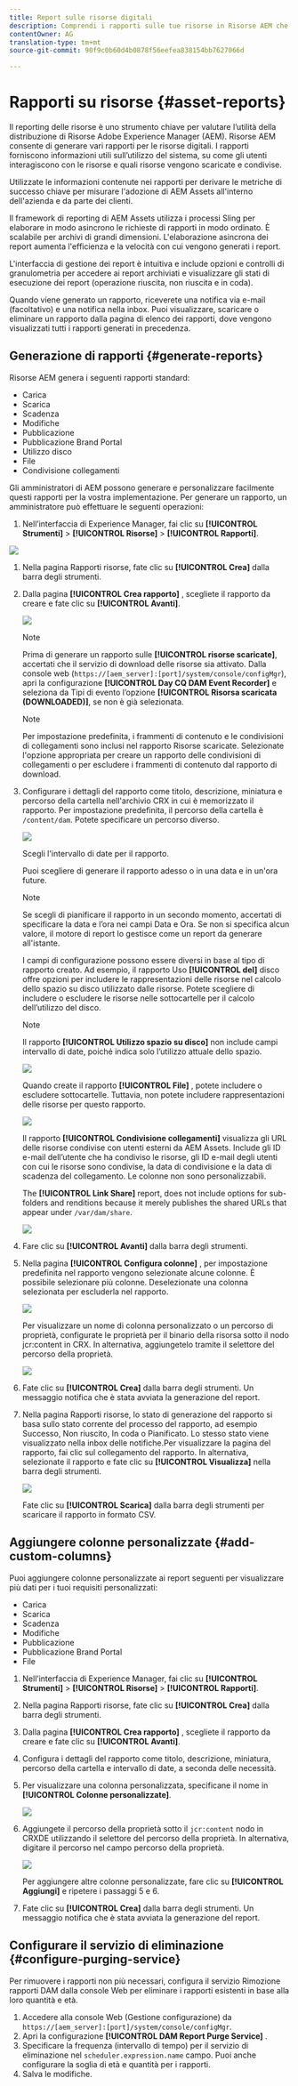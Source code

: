 ```yaml
---
title: Report sulle risorse digitali
description: Comprendi i rapporti sulle tue risorse in Risorse AEM che ti aiutano a capire l’utilizzo, l’attività e la condivisione delle tue risorse digitali.
contentOwner: AG
translation-type: tm+mt
source-git-commit: 90f9c0b60d4b0878f56eefea838154bb7627066d

---
```



# Rapporti su risorse {#asset-reports}

Il reporting delle risorse è uno strumento chiave per valutare l’utilità della distribuzione di Risorse Adobe Experience Manager (AEM). Risorse AEM consente di generare vari rapporti per le risorse digitali. I rapporti forniscono informazioni utili sull’utilizzo del sistema, su come gli utenti interagiscono con le risorse e quali risorse vengono scaricate e condivise.

Utilizzate le informazioni contenute nei rapporti per derivare le metriche di successo chiave per misurare l&#39;adozione di AEM Assets all&#39;interno dell&#39;azienda e da parte dei clienti.

Il framework di reporting di AEM Assets utilizza i processi Sling per elaborare in modo asincrono le richieste di rapporti in modo ordinato. È scalabile per archivi di grandi dimensioni. L&#39;elaborazione asincrona dei report aumenta l&#39;efficienza e la velocità con cui vengono generati i report.

L&#39;interfaccia di gestione dei report è intuitiva e include opzioni e controlli di granulometria per accedere ai report archiviati e visualizzare gli stati di esecuzione dei report (operazione riuscita, non riuscita e in coda).

Quando viene generato un rapporto, riceverete una notifica via e-mail (facoltativo) e una notifica nella inbox. Puoi visualizzare, scaricare o eliminare un rapporto dalla pagina di elenco dei rapporti, dove vengono visualizzati tutti i rapporti generati in precedenza.

## Generazione di rapporti {#generate-reports}

Risorse AEM genera i seguenti rapporti standard:

* Carica
* Scarica
* Scadenza
* Modifiche
* Pubblicazione
* Pubblicazione Brand Portal
* Utilizzo disco
* File
* Condivisione collegamenti

Gli amministratori di AEM possono generare e personalizzare facilmente questi rapporti per la vostra implementazione. Per generare un rapporto, un amministratore può effettuare le seguenti operazioni:

1. Nell’interfaccia di Experience Manager, fai clic su **[!UICONTROL Strumenti]** > **[!UICONTROL Risorse]** > **[!UICONTROL Rapporti]**.

![](assets/AssetsReportNavigation.png)

1. Nella pagina Rapporti  risorse, fate clic su **[!UICONTROL Crea]** dalla barra degli strumenti.
1. Dalla pagina **[!UICONTROL Crea rapporto]** , scegliete il rapporto da creare e fate clic su **[!UICONTROL Avanti]**.

   ![](assets/choose_report.png)

   >[!NOTE]
   >
   >Prima di generare un rapporto sulle **[!UICONTROL risorse scaricate]**, accertati che il servizio di download delle risorse sia attivato. Dalla console web (`https://[aem_server]:[port]/system/console/configMgr`), apri la configurazione **[!UICONTROL Day CQ DAM Event Recorder]** e seleziona da Tipi di evento l’opzione **[!UICONTROL Risorsa scaricata (DOWNLOADED)]**, se non è già selezionata.

   >[!NOTE]
   >
   >Per impostazione predefinita, i frammenti di contenuto e le condivisioni di collegamenti sono inclusi nel rapporto Risorse scaricate. Selezionate l&#39;opzione appropriata per creare un rapporto delle condivisioni di collegamenti o per escludere i frammenti di contenuto dal rapporto di download.

1. Configurare i dettagli del rapporto come titolo, descrizione, miniatura e percorso della cartella nell&#39;archivio CRX in cui è memorizzato il rapporto. Per impostazione predefinita, il percorso della cartella è `/content/dam`. Potete specificare un percorso diverso.

   ![](assets/report_configuration.png)

   Scegli l&#39;intervallo di date per il rapporto.

   Puoi scegliere di generare il rapporto adesso o in una data e in un&#39;ora future.

   >[!NOTE]
   >
   >Se scegli di pianificare il rapporto in un secondo momento, accertati di specificare la data e l’ora nei campi Data e Ora. Se non si specifica alcun valore, il motore di report lo gestisce come un report da generare all&#39;istante.

   I campi di configurazione possono essere diversi in base al tipo di rapporto creato. Ad esempio, il rapporto Uso **[!UICONTROL del]** disco offre opzioni per includere le rappresentazioni delle risorse nel calcolo dello spazio su disco utilizzato dalle risorse. Potete scegliere di includere o escludere le risorse nelle sottocartelle per il calcolo dell’utilizzo del disco.

   >[!NOTE]
   >
   >Il rapporto **[!UICONTROL Utilizzo spazio su disco]** non include campi intervallo di date, poiché indica solo l’utilizzo attuale dello spazio.

   ![](assets/disk_usage_configuration.png)

   Quando create il rapporto **[!UICONTROL File]** , potete includere o escludere sottocartelle. Tuttavia, non potete includere rappresentazioni delle risorse per questo rapporto.

   ![](assets/files_report.png)

   Il rapporto **[!UICONTROL Condivisione collegamenti]** visualizza gli URL delle risorse condivise con utenti esterni da AEM Assets. Include gli ID e-mail dell’utente che ha condiviso le risorse, gli ID e-mail degli utenti con cui le risorse sono condivise, la data di condivisione e la data di scadenza del collegamento. Le colonne non sono personalizzabili.

   The **[!UICONTROL Link Share]** report, does not include options for sub-folders and renditions because it merely publishes the shared URLs that appear under `/var/dam/share`.

   ![](assets/link_share.png)

1. Fare clic su **[!UICONTROL Avanti]** dalla barra degli strumenti.

1. Nella pagina **[!UICONTROL Configura colonne]** , per impostazione predefinita nel rapporto vengono selezionate alcune colonne. È possibile selezionare più colonne. Deselezionate una colonna selezionata per escluderla nel rapporto.

   ![](assets/configure_columns.png)

   Per visualizzare un nome di colonna personalizzato o un percorso di proprietà, configurate le proprietà per il binario della risorsa sotto il nodo jcr:content in CRX. In alternativa, aggiungetelo tramite il selettore del percorso della proprietà.

   ![](assets/custom_columns.png)

1. Fate clic su **[!UICONTROL Crea]** dalla barra degli strumenti. Un messaggio notifica che è stata avviata la generazione del report.
1. Nella pagina Rapporti risorse, lo stato di generazione del rapporto si basa sullo stato corrente del processo del rapporto, ad esempio Successo, Non riuscito, In coda o Pianificato. Lo stesso stato viene visualizzato nella inbox delle notifiche.Per visualizzare la pagina del rapporto, fai clic sul collegamento del rapporto. In alternativa, selezionate il rapporto e fate clic su **[!UICONTROL Visualizza]** nella barra degli strumenti.

   ![](assets/report_page.png)

   Fate clic su **[!UICONTROL Scarica]** dalla barra degli strumenti per scaricare il rapporto in formato CSV.

## Aggiungere colonne personalizzate {#add-custom-columns}

Puoi aggiungere colonne personalizzate ai report seguenti per visualizzare più dati per i tuoi requisiti personalizzati:

* Carica
* Scarica
* Scadenza
* Modifiche
* Pubblicazione
* Pubblicazione Brand Portal
* File

1. Nell’interfaccia di Experience Manager, fai clic su **[!UICONTROL Strumenti]** > **[!UICONTROL Risorse]** > **[!UICONTROL Rapporti]**.
1. Nella pagina Rapporti  risorse, fate clic su **[!UICONTROL Crea]** dalla barra degli strumenti.

1. Dalla pagina **[!UICONTROL Crea rapporto]** , scegliete il rapporto da creare e fate clic su **[!UICONTROL Avanti]**.
1. Configura i dettagli del rapporto come titolo, descrizione, miniatura, percorso della cartella e intervallo di date, a seconda delle necessità.

1. Per visualizzare una colonna personalizzata, specificane il nome in **[!UICONTROL Colonne personalizzate]**.

   ![](assets/custom_columns-1.png)

1. Aggiungete il percorso della proprietà sotto il `jcr:content` nodo in CRXDE utilizzando il selettore del percorso della proprietà. In alternativa, digitare il percorso nel campo percorso della proprietà.

   ![](assets/property_picker.png)

   Per aggiungere altre colonne personalizzate, fare clic su **[!UICONTROL Aggiungi]** e ripetere i passaggi 5 e 6.

1. Fate clic su **[!UICONTROL Crea]** dalla barra degli strumenti. Un messaggio notifica che è stata avviata la generazione del report.

## Configurare il servizio di eliminazione {#configure-purging-service}

Per rimuovere i rapporti non più necessari, configura il servizio Rimozione rapporti DAM dalla console Web per eliminare i rapporti esistenti in base alla loro quantità e età.

1. Accedere alla console Web (Gestione configurazione) da `https://[aem_server]:[port]/system/console/configMgr`.
1. Apri la configurazione **[!UICONTROL DAM Report Purge Service]** .
1. Specificare la frequenza (intervallo di tempo) per il servizio di eliminazione nel `scheduler.expression.name` campo. Puoi anche configurare la soglia di età e quantità per i rapporti.
1. Salva le modifiche.
